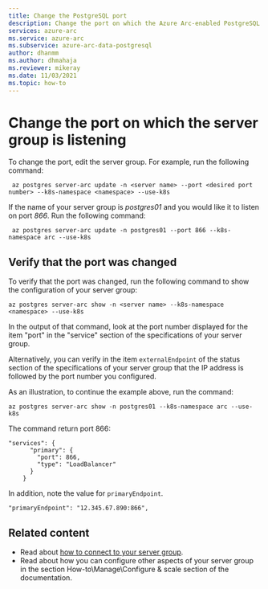 ```yaml
---
title: Change the PostgreSQL port
description: Change the port on which the Azure Arc-enabled PostgreSQL server is listening.
services: azure-arc
ms.service: azure-arc
ms.subservice: azure-arc-data-postgresql
author: dhanmm
ms.author: dhmahaja
ms.reviewer: mikeray
ms.date: 11/03/2021
ms.topic: how-to
---
```



# Change the port on which the server group is listening 

To change the port, edit the server group. For example, run the following command:

```azurecli
 az postgres server-arc update -n <server name> --port <desired port number> --k8s-namespace <namespace> --use-k8s
```

If the name of your server group is _postgres01_ and you would like it to listen on port _866_. Run the following command:

```azurecli
 az postgres server-arc update -n postgres01 --port 866 --k8s-namespace arc --use-k8s
```

## Verify that the port was changed

To verify that the port was changed, run the following command to show the configuration of your server group:

```azurecli
az postgres server-arc show -n <server name> --k8s-namespace <namespace> --use-k8s
```

In the output of that command, look at the port number displayed for the item "port" in the "service" section of the specifications of your server group.

Alternatively, you can verify in the item `externalEndpoint` of the status section of the specifications of your server group that the IP address is followed by the port number you configured.

As an illustration, to continue the example above, run the command:

```azurecli
az postgres server-arc show -n postgres01 --k8s-namespace arc --use-k8s
```

The command return port 866:

```output
"services": {
      "primary": {
        "port": 866,
        "type": "LoadBalancer"
      }
    }
```

In addition, note the value for `primaryEndpoint`.

```output
"primaryEndpoint": "12.345.67.890:866",
```

## Related content
- Read about [how to connect to your server group](get-connection-endpoints-and-connection-strings-postgresql-server.md).
- Read about how you can configure other aspects of your server group in the section How-to\Manage\Configure & scale section of the documentation.
